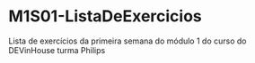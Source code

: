 # M1S01-ListaDeExercicios
 Lista de exercícios da primeira semana do módulo 1 do curso do DEVinHouse turma Philips
